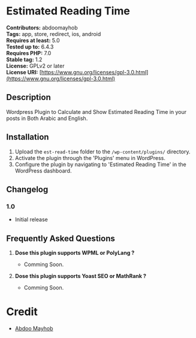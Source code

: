 # Estimated Reading Time

**Contributors:** abdoomayhob  
**Tags:** app, store, redirect, ios, android  
**Requires at least:** 5.0  
**Tested up to:** 6.4.3  
**Requires PHP:** 7.0  
**Stable tag:** 1.2  
**License:** GPLv2 or later  
**License URI:** [https://www.gnu.org/licenses/gpl-3.0.html](https://www.gnu.org/licenses/gpl-3.0.html)  

## Description

Wordpress Plugin to Calculate and Show Estimated Reading Time in your posts in Both Arabic and English.

## Installation

1. Upload the `est-read-time` folder to the `/wp-content/plugins/` directory.
2. Activate the plugin through the 'Plugins' menu in WordPress.
3. Configure the plugin by navigating to 'Estimated Reading Time' in the WordPress dashboard.

## Changelog
### 1.0

- Initial release

## Frequently Asked Questions

1. **Dose this plugin supports WPML or PolyLang ?**
   - Comming Soon.

2. **Dose this plugin supports Yoast SEO or MathRank ?**
   - Comming Soon.

# Credit
- [Abdoo Mayhob](https://abdoo.me)